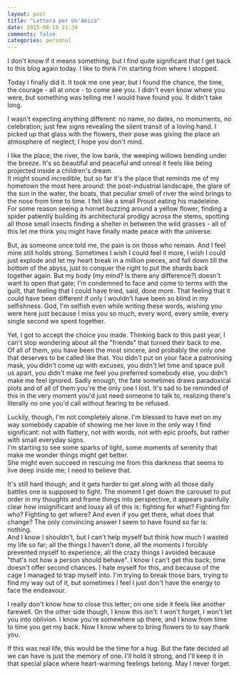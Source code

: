 ```yaml
---
layout: post
title: "Lettera per Un'Amica"
date: 2015-08-19 21:34
comments: false
categories: personal
---
```


I don't know if it means something, but I find quite significant that I get back
to this blog again today. I like to think I'm starting from where I stopped.

<!-- More -->
Today I finally did it. It took me one year, but I found the chance, the time, the
courage - all at once - to come see you. I didn't even know where you were, but
something was telling me I would have found you. It didn't take long.

I wasn't expecting anything different: no name, no dates, no monuments, no
celebration; just few signs revealing the silent transit of a loving hand. I
picked up that glass with the flowers, their pose was giving the place an atmosphere
of neglect; I hope you don't mind.

I like the place; the river, the low bank, the weeping willows bending under the
breeze. It's so beautiful and peaceful and unreal it feels like being projected
inside a children's dream.  
It might sound incredible, but so far it's the place that reminds me of my
hometown the most here around: the post-industrial landscape, the glare of the sun in the water, 
the boats, that peculiar smell of river the wind brings to the nose from time 
to time. I felt like a small Proust eating his madeleine.  
For some reason seeing a hornet buzzing around a yellow flower, finding a spider
patiently building its architectural prodigy across the stems, spotting
all those small insects finding a shelter in between the wild grasses - all of
this let me think you might have finally made peace with the universe. 

But, as someone once told me, the pain is on those who remain. And I feel mine
still holds strong. Sometimes I wish I could feel it more, I wish I could just
explode and let my heart break in a million pieces, and fall down till the
bottom of the abyss, just to conquer the right to put the shards back
together again. But my body (my mind? Is there any difference?) doesn't want to
open that gate; I'm condemned to face and come to terms with the guilt, that
feeling that I could have tried, said, done more. That feeling that it
could have been different if only I wouldn't have been so blind in my
selfishness. God, I'm selfish even while writing these words, wishing you were
here just because I miss you so much, every word, every smile, every single
second we spent together.

Yet, I got to accept the choice you made. Thinking back to this past year, I
can't stop wondering about all the "friends" that turned their back to me.  
Of all of them, you have
been the most sincere, and probably the only one that deserves to be called like
that. You didn't put on your face a patronising mask, you didn't come up with
excuses, you didn't let time and space pull us apart, you didn't make me feel
you preferred somebody else, you didn't make me feel ignored. Sadly enough, the fate
sometimes draws paradoxical plots and of all of them you're the only one I
lost. It's sad to be reminded of this in the very moment you'd just need someone to
talk to, realizing there's literally no one you'd call without fearing to be
refused.

Luckily, though, I'm not completely alone. I'm blessed to have met on my way
somebody capable of showing me her love in the only way I find significant: not
with flattery, not with words, not with epic proofs, but rather with small everyday
signs.  
I'm starting to see some sparks of light, some moments of serenity that
make me wonder things might get better.  
She might even succeed in rescuing me from this darkness that seems to live deep
inside me; I need to believe that.

It's still hard though; and it gets harder to get along with all those daily
battles one is supposed to fight. The moment I get down the carousel to put order 
in my thoughts and frame things into perspective, it appears painfully clear how
insignificant and lousy all of this is: fighting for what? Fighting for who?
Fighting to get where? And even if you get there, what does that change?
The only convincing answer I seem to have found so far is: nothing.  
And I know I shouldn't, but I can't help myself but think how much I wasted
my life so far; all the things I haven't done, all the moments I forcibly
prevented myself to experience, all the crazy things I avoided because "that's
not how a person should behave". I know I can't get this back; time doesn't
offer second chances. I hate myself for this, and because of the cage I managed
to trap myself into. I'm trying to break those bars, trying to find my way out
of it, but sometimes I feel I just don't have the energy to face the endeavour.

I really don't know how to close this letter; on one side it feels like another
farewell. On the other side though, I know this isn't: I won't forget, I won't
let you into oblivion. I know you're somewhere up there, and I know from time to
time you get my back. Now I know where to bring flowers to to say thank you.

If this was real life, this would be the time for a hug. But the fate decided
all we can have is just the memory of one. I'll hold it strong, and I'll keep it
in that special place where heart-warming feelings belong. May I never forget.
